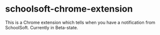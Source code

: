schoolsoft-chrome-extension
===========================

This is a Chrome extension which tells when you have a notification from SchoolSoft. Currently in Beta-state. 
